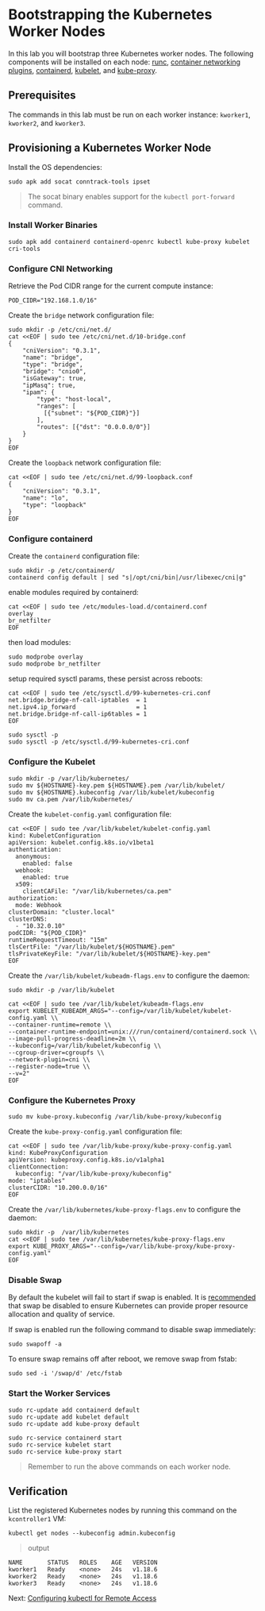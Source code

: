 # Bootstrapping the Kubernetes Worker Nodes

In this lab you will bootstrap three Kubernetes worker nodes. The following components will be installed on each node: [runc](https://github.com/opencontainers/runc), [container networking plugins](https://github.com/containernetworking/cni), [containerd](https://github.com/containerd/containerd), [kubelet](https://kubernetes.io/docs/admin/kubelet), and [kube-proxy](https://kubernetes.io/docs/concepts/cluster-administration/proxies).

## Prerequisites

The commands in this lab must be run on each worker instance: `kworker1`, `kworker2`, and `kworker3`.

## Provisioning a Kubernetes Worker Node

Install the OS dependencies:

```
sudo apk add socat conntrack-tools ipset
```

> The socat binary enables support for the `kubectl port-forward` command.

### Install Worker Binaries

```
sudo apk add containerd containerd-openrc kubectl kube-proxy kubelet cri-tools
```

### Configure CNI Networking

Retrieve the Pod CIDR range for the current compute instance:

```
POD_CIDR="192.168.1.0/16"
```

Create the `bridge` network configuration file:

```
sudo mkdir -p /etc/cni/net.d/
cat <<EOF | sudo tee /etc/cni/net.d/10-bridge.conf
{
    "cniVersion": "0.3.1",
    "name": "bridge",
    "type": "bridge",
    "bridge": "cnio0",
    "isGateway": true,
    "ipMasq": true,
    "ipam": {
        "type": "host-local",
        "ranges": [
          [{"subnet": "${POD_CIDR}"}]
        ],
        "routes": [{"dst": "0.0.0.0/0"}]
    }
}
EOF
```

Create the `loopback` network configuration file:

```
cat <<EOF | sudo tee /etc/cni/net.d/99-loopback.conf
{
    "cniVersion": "0.3.1",
    "name": "lo",
    "type": "loopback"
}
EOF
```

### Configure containerd

Create the `containerd` configuration file:

```
sudo mkdir -p /etc/containerd/
containerd config default | sed "s|/opt/cni/bin|/usr/libexec/cni|g"
```

enable modules required by containerd:

```
cat <<EOF | sudo tee /etc/modules-load.d/containerd.conf
overlay
br_netfilter
EOF
```

then load modules:

```
sudo modprobe overlay
sudo modprobe br_netfilter
```

setup required sysctl params, these persist across reboots:

```
cat <<EOF | sudo tee /etc/sysctl.d/99-kubernetes-cri.conf
net.bridge.bridge-nf-call-iptables  = 1
net.ipv4.ip_forward                 = 1
net.bridge.bridge-nf-call-ip6tables = 1
EOF
```

```
sudo sysctl -p
sudo sysctl -p /etc/sysctl.d/99-kubernetes-cri.conf
```

### Configure the Kubelet

```
sudo mkdir -p /var/lib/kubernetes/
sudo mv ${HOSTNAME}-key.pem ${HOSTNAME}.pem /var/lib/kubelet/
sudo mv ${HOSTNAME}.kubeconfig /var/lib/kubelet/kubeconfig
sudo mv ca.pem /var/lib/kubernetes/
```

Create the `kubelet-config.yaml` configuration file:

```
cat <<EOF | sudo tee /var/lib/kubelet/kubelet-config.yaml
kind: KubeletConfiguration
apiVersion: kubelet.config.k8s.io/v1beta1
authentication:
  anonymous:
    enabled: false
  webhook:
    enabled: true
  x509:
    clientCAFile: "/var/lib/kubernetes/ca.pem"
authorization:
  mode: Webhook
clusterDomain: "cluster.local"
clusterDNS:
  - "10.32.0.10"
podCIDR: "${POD_CIDR}"
runtimeRequestTimeout: "15m"
tlsCertFile: "/var/lib/kubelet/${HOSTNAME}.pem"
tlsPrivateKeyFile: "/var/lib/kubelet/${HOSTNAME}-key.pem"
EOF
```

Create the `/var/lib/kubelet/kubeadm-flags.env` to configure the daemon:

```
sudo mkdir -p /var/lib/kubelet

cat <<EOF | sudo tee /var/lib/kubelet/kubeadm-flags.env
export KUBELET_KUBEADM_ARGS="--config=/var/lib/kubelet/kubelet-config.yaml \\
--container-runtime=remote \\
--container-runtime-endpoint=unix:///run/containerd/containerd.sock \\
--image-pull-progress-deadline=2m \\
--kubeconfig=/var/lib/kubelet/kubeconfig \\
--cgroup-driver=cgroupfs \\
--network-plugin=cni \\
--register-node=true \\
--v=2"
EOF
```

### Configure the Kubernetes Proxy

```
sudo mv kube-proxy.kubeconfig /var/lib/kube-proxy/kubeconfig
```

Create the `kube-proxy-config.yaml` configuration file:

```
cat <<EOF | sudo tee /var/lib/kube-proxy/kube-proxy-config.yaml
kind: KubeProxyConfiguration
apiVersion: kubeproxy.config.k8s.io/v1alpha1
clientConnection:
  kubeconfig: "/var/lib/kube-proxy/kubeconfig"
mode: "iptables"
clusterCIDR: "10.200.0.0/16"
EOF
```

Create the `/var/lib/kubernetes/kube-proxy-flags.env` to configure the daemon:

```
sudo mkdir -p  /var/lib/kubernetes
cat <<EOF | sudo tee /var/lib/kubernetes/kube-proxy-flags.env
export KUBE_PROXY_ARGS="--config=/var/lib/kube-proxy/kube-proxy-config.yaml"
EOF
```

### Disable Swap

By default the kubelet will fail to start if swap is enabled. It is [recommended](https://github.com/kubernetes/kubernetes/issues/7294) that swap be disabled to ensure Kubernetes can provide proper resource allocation and quality of service.

If swap is enabled run the following command to disable swap immediately:

```
sudo swapoff -a
```

To ensure swap remains off after reboot, we remove swap from fstab:

```
sudo sed -i '/swap/d' /etc/fstab
```

### Start the Worker Services

```
sudo rc-update add containerd default
sudo rc-update add kubelet default
sudo rc-update add kube-proxy default

sudo rc-service containerd start
sudo rc-service kubelet start
sudo rc-service kube-proxy start
```

> Remember to run the above commands on each worker node.

## Verification

List the registered Kubernetes nodes by running this command on the `kcontroller1` VM:

```
kubectl get nodes --kubeconfig admin.kubeconfig
```

> output

```
NAME       STATUS   ROLES    AGE   VERSION
kworker1   Ready    <none>   24s   v1.18.6
kworker2   Ready    <none>   24s   v1.18.6
kworker3   Ready    <none>   24s   v1.18.6
```

Next: [Configuring kubectl for Remote Access](10-configuring-kubectl.md)
